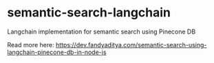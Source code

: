 # semantic-search-langchain

Langchain implementation for semantic search using Pinecone DB


Read more here: https://dev.fandyaditya.com/semantic-search-using-langchain-pinecone-db-in-node-js
